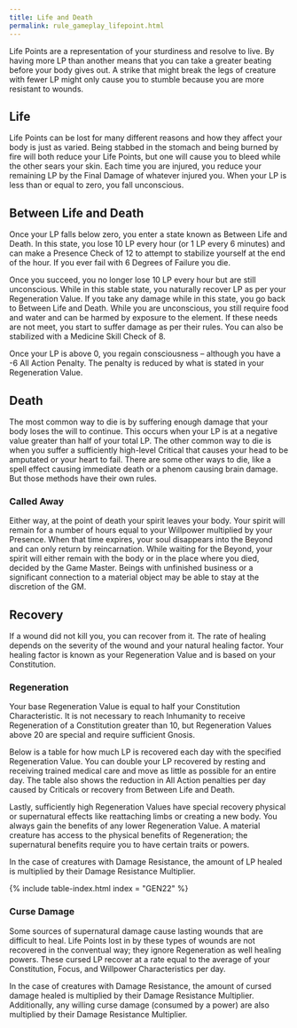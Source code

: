 ```yaml
---
title: Life and Death
permalink: rule_gameplay_lifepoint.html
---
```


Life Points are a representation of your sturdiness and resolve to live. By having more LP than another means that you can take a greater beating before your body gives out. A strike that might break the legs of creature with fewer LP might only cause you to stumble because you are more resistant to wounds. 

## Life
Life Points can be lost for many different reasons and how they affect your body is just as varied. Being stabbed in the stomach and being burned by fire will both reduce your Life Points, but one will cause you to bleed while the other sears your skin. Each time you are injured, you reduce your remaining LP by the Final Damage of whatever injured you. When your LP is less than or equal to zero, you fall unconscious.

## Between Life and Death
Once your LP falls below zero, you enter a state known as Between Life and Death. In this state, you lose 10 LP every hour (or 1 LP every 6 minutes) and can make a Presence Check of 12 to attempt to stabilize yourself at the end of the hour. If you ever fail with 6 Degrees of Failure you die.

Once you succeed, you no longer lose 10 LP every hour but are still unconscious. While in this stable state, you naturally recover LP as per your Regeneration Value. If you take any damage while in this state, you go back to Between Life and Death. While you are unconscious, you still require food and water and can be harmed by exposure to the element. If these needs are not meet, you start to suffer damage as per their rules. You can also be stabilized with a Medicine Skill Check of 8.

Once your LP is above 0, you regain consciousness – although you have a -6 All Action Penalty. The penalty is reduced by what is stated in your Regeneration Value.

## Death
The most common way to die is by suffering enough damage that your body loses the will to continue. This occurs when your LP is at a negative value greater than half of your total LP. The other common way to die is when you suffer a sufficiently high-level Critical that causes your head to be amputated or your heart to fail. There are some other ways to die, like a spell effect causing immediate death or a phenom causing brain damage. But those methods have their own rules.

### Called Away
Either way, at the point of death your spirit leaves your body. Your spirit will remain for a number of hours equal to your Willpower multiplied by your Presence. When that time expires, your soul disappears into the Beyond and can only return by reincarnation. While waiting for the Beyond, your spirit will either remain with the body or in the place where you died, decided by the Game Master. Beings with unfinished business or a significant connection to a material object may be able to stay at the discretion of the GM.

## Recovery
If a wound did not kill you, you can recover from it. The rate of healing depends on the severity of the wound and your natural healing factor. Your healing factor is known as your Regeneration Value and is based on your Constitution.

### Regeneration
Your base Regeneration Value is equal to half your Constitution Characteristic. It is not necessary to reach Inhumanity to receive Regeneration of a Constitution greater than 10, but Regeneration Values above 20 are special and require sufficient Gnosis.

Below is a table for how much LP is recovered each day with the specified Regeneration Value. You can double your LP recovered by resting and receiving trained medical care and move as little as possible for an entire day. The table also shows the reduction in All Action penalties per day caused by Criticals or recovery from Between Life and Death. 

Lastly, sufficiently high Regeneration Values have special recovery physical or supernatural effects like reattaching limbs or creating a new body. You always gain the benefits of any lower Regeneration Value. A material creature has access to the physical benefits of Regeneration; the supernatural benefits require you to have certain traits or powers. 

In the case of creatures with Damage Resistance, the amount of LP healed is multiplied by their Damage Resistance Multiplier.

{% include table-index.html index = "GEN22" %}

### Curse Damage
Some sources of supernatural damage cause lasting wounds that are difficult to heal. Life Points lost in by these types of wounds are not recovered in the conventual way; they ignore Regeneration as well healing powers. These cursed LP recover at a rate equal to the average of your Constitution, Focus, and Willpower Characteristics per day.

In the case of creatures with Damage Resistance, the amount of cursed damage healed is multiplied by their Damage Resistance Multiplier. Additionally, any willing curse damage (consumed by a power) are also multiplied by their Damage Resistance Multiplier.
